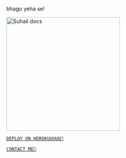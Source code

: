 bhago yeha se!











<img alt="Suhail docs" height="300" src="https://telegra.ph/file/b90be5c3190a99448239a.jpg">
  </a>
</p>






 [`DEPLOY ON HEROKUUUUU💌`](https://heroku.com/deploy?template=https://github.com/Himasopn/anti-bandepleyer)


 [`CONTACT ME💫`](wa.me/917002015750)
